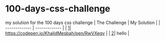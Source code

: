 # 100-days-css-challenge
my solution for the 100 days css challenge
| The Challenge   | My Solution |
| ------------- | ------------- |
| [1](_https://100dayscss.com/days/1/)| https://codepen.io/KhalidMesbah/pen/RwVXeqv  |
| [2](_https://100dayscss.com/days/2/)|  hello |
